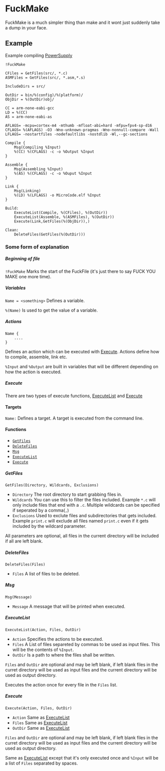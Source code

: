 # FuckMake

FuckMake is a much simpler thing than make and it wont just suddenly take a dump in your face.

## Example

Example compiling [PowerSupply](https://github.com/JeppeSRC/PowerSupply)

```
!FuckMake

CFiles = GetFiles(src/, *.c)
ASMFiles = GetFiles(src/, *.asm,*.s)

IncludeDirs = src/

OutDir = bin/%(config)/%(platform)/
ObjDir = %(OutDir)obj/

CC = arm-none-eabi-gcc
LD = %(CC)
AS = arm-none-eabi-as

AFLAGS= -mcpu=cortex-m4 -mthumb -mfloat-abi=hard -mfpu=fpv4-sp-d16
CFLAGS= %(AFLAGS) -O3 -Wno-unknown-pragmas -Wno-nonnull-compare -Wall
LFLAGS= -nostartfiles -nodefaultlibs -nostdlib -Wl,--gc-sections

Compile {
    Msg(Compiling %Input)
    %(CC) %(CFLAGS) -c -o %Output %Input
}

Assemble {
    Msg(Assembling %Input)
    %(AS) %(CFLAGS) -c -o %Ouput %Input
}

Link {
    Msg(Linking)
    %(LD) %(LFLAGS) -o MicroCode.elf %Input
}

Build:
    ExecuteList(Compile, %(CFiles), %(OutDir))
    ExecuteList(Assemble, %(ASMFiles), %(OutDir))
    Execute(Link,GetFiles(%(ObjDir)),)

Clean:
    DeleteFiles(GetFiles(%(OutDir)))

```

### Some form of explanation

##### Beginning of file
`!FuckMake` Marks the start of the FuckFile (it's just there to say FUCK YOU MAKE one more time).

##### Variables
`Name = <something>` Defines a variable.

`%(Name)` Is used to get the value of a variable.

##### Actions

```
Name {
    ....
}
```

Defines an action which can be executed with [Execute](#execute). Actions define how to compile, assemble, link etc.

`%Input` and `%Output` are built in variables that will be different depending on how the action is executed.

##### Execute

There are two types of execute functions, [ExecuteList](#executelist) and [Execute](#executesingle)

#### Targets

`Name:` Defines a target. A target is executed from the command line.

#### Functions

-   [`GetFiles`](#getfiles)
-   [`DeleteFiles`](#deletefiles)
-   [`Msg`](#msg)
-   [`ExecuteList`](#executelist)
-   [`Execute`](#executesingle)

##### GetFiles

`GetFiles(Directory, Wildcards, Exclusions)` 

-   `Directory` The root directory to start grabbing files in.
-   `Wildcards` You can use this to filter the files included. Example `*.c` will only include files that end with a `.c`. Multiple wildcards can be specified if seperated by a comma(`,`)
-   `Exclusions` Used to exclute files and subdirectories that gets included. Example `print.c` will exclude all files named `print.c` even if it gets included by the wildcard parameter.

All parameters are optional, all files in the current directory will be included if all are left blank.

##### DeleteFiles

`DeleteFiles(Files)`

-   `Files` A list of files to be deleted.

##### Msg

`Msg(Message)`

-   `Message` A message that will be printed when executed.

##### ExecuteList

`ExecuteList(Action, Files, OutDir)`

-   `Action` Specifies the actions to be executed.
-   `Files` A List of files separeted by commas to be used as input files. This will be the contents of `%Input`.
-   `OutDir` Is a path to where the files shall be written.

`Files` and `OutDir` are optional and may be left blank, if left blank files in the curret directory will be used as input files and the current directory will be used as output directory.

Executes the action once for every file in the `Files` list.

##### Execute

`Execute(Action, Files, OutDir)`

-   `Action` Same as [ExecuteList](#executelist)
-   `Files` Same as [ExecuteList](#executelist)
-   `OutDir` Same as [ExecuteList](#executelist)

`Files` and `OutDir` are optional and may be left blank, if left blank files in the curret directory will be used as input files and the current directory will be used as output directory.

Same as [ExecuteList](#executelist) except that it's only executed once and `%Input` will be a list of `Files` separated by spaces.

